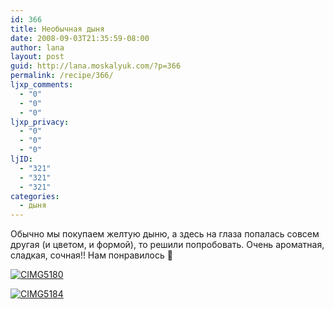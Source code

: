 ```yaml
---
id: 366
title: Необычная дыня
date: 2008-09-03T21:35:59-08:00
author: lana
layout: post
guid: http://lana.moskalyuk.com/?p=366
permalink: /recipe/366/
ljxp_comments:
  - "0"
  - "0"
  - "0"
ljxp_privacy:
  - "0"
  - "0"
  - "0"
ljID:
  - "321"
  - "321"
  - "321"
categories:
  - дыня
---
```

Обычно мы покупаем желтую дыню, а здесь на глаза попалась совсем другая (и цветом, и формой), то решили попробовать. Очень ароматная, сладкая, сочная!! Нам понравилось 🙂

<a class="flickr-image" title="CIMG5180" rel="flickr-mgr" href="http://www.flickr.com/photos/67405678@N00/2810638086/"><img class="flickr-large" longdesc="http://farm4.static.flickr.com/3012/2810638086_8d7f55e7f4_o.jpg" src="http://farm4.static.flickr.com/3012/2810638086_751873879e.jpg" alt="CIMG5180" /></a>

<a class="flickr-image" title="CIMG5184" rel="flickr-mgr" href="http://www.flickr.com/photos/67405678@N00/2809801503/"><img class="flickr-large" longdesc="http://farm4.static.flickr.com/3102/2809801503_7933458cf4_o.jpg" src="http://farm4.static.flickr.com/3102/2809801503_b2267d4834.jpg" alt="CIMG5184" /></a>